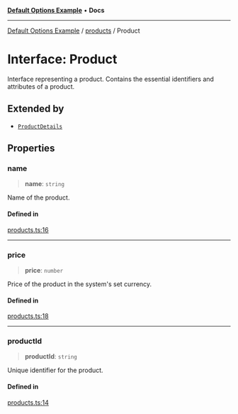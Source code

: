 [**Default Options Example**](../../README.md) • **Docs**

***

[Default Options Example](../../modules.md) / [products](../README.md) / Product

# Interface: Product

Interface representing a product.
Contains the essential identifiers and attributes of a product.

## Extended by

- [`ProductDetails`](ProductDetails.md)

## Properties

### name

> **name**: `string`

Name of the product.

#### Defined in

[products.ts:16](https://github.com/typedoc2md/typedoc-plugin-markdown-examples/blob/main/dummy-api/src/products.ts#L16)

***

### price

> **price**: `number`

Price of the product in the system's set currency.

#### Defined in

[products.ts:18](https://github.com/typedoc2md/typedoc-plugin-markdown-examples/blob/main/dummy-api/src/products.ts#L18)

***

### productId

> **productId**: `string`

Unique identifier for the product.

#### Defined in

[products.ts:14](https://github.com/typedoc2md/typedoc-plugin-markdown-examples/blob/main/dummy-api/src/products.ts#L14)

